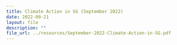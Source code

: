 ```yaml
---
title: Climate Action in SG (September 2022)
date: 2022-09-21
layout: file
description: ""
file_url: ../resources/September-2022-Climate-Action-in-SG.pdf
---
```

